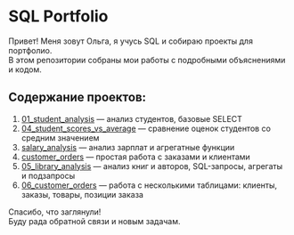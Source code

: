 # SQL Portfolio

Привет! Меня зовут Ольга, я учусь SQL и собираю проекты для портфолио.  
В этом репозитории собраны мои работы с подробными объяснениями и кодом.

## Содержание проектов:

1. [01_student_analysis](01_student_analysis/README.md) — анализ студентов, базовые SELECT  
2. [04_student_scores_vs_average](04_student_scores_vs_average/README.md) — сравнение оценок студентов со средним значением  
3. [salary_analysis](salary_analysis/README.md) — анализ зарплат и агрегатные функции  
4. [customer_orders](customer_orders/README.md) — простая работа с заказами и клиентами  
5. [05_library_analysis](05_library_analysis/README.md) — анализ книг и авторов, SQL-запросы, агрегаты и подзапросы  
6. [06_customer_orders](06_customer_orders/README.md) — работа с несколькими таблицами: клиенты, заказы, товары, позиции заказа

Спасибо, что заглянули!  
Буду рада обратной связи и новым задачам.
